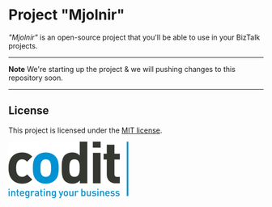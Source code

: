 Project "Mjolnir"
======================
_"Mjolnir"_ is an open-source project that you'll be able to use in your BizTalk projects.

----------

**Note** We're starting up the project & we will pushing changes to this repository soon.

----------


## License
This project is licensed under the [MIT license](license).


![Codit Logo](.\assets\codit_logo.png)